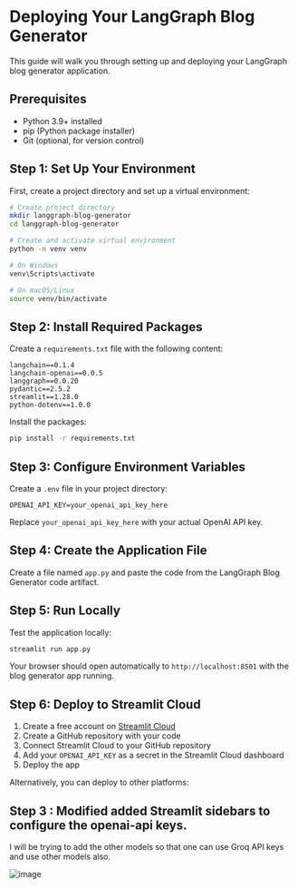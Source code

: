 # Deploying Your LangGraph Blog Generator

This guide will walk you through setting up and deploying your LangGraph blog generator application.

## Prerequisites

- Python 3.9+ installed
- pip (Python package installer)
- Git (optional, for version control)

## Step 1: Set Up Your Environment

First, create a project directory and set up a virtual environment:

```bash
# Create project directory
mkdir langgraph-blog-generator
cd langgraph-blog-generator

# Create and activate virtual environment
python -m venv venv

# On Windows
venv\Scripts\activate

# On macOS/Linux
source venv/bin/activate
```

## Step 2: Install Required Packages

Create a `requirements.txt` file with the following content:

```
langchain==0.1.4
langchain-openai==0.0.5
langgraph==0.0.20
pydantic==2.5.2
streamlit==1.28.0
python-dotenv==1.0.0
```

Install the packages:

```bash
pip install -r requirements.txt
```

## Step 3: Configure Environment Variables

Create a `.env` file in your project directory:

```
OPENAI_API_KEY=your_openai_api_key_here
```

Replace `your_openai_api_key_here` with your actual OpenAI API key.

## Step 4: Create the Application File

Create a file named `app.py` and paste the code from the LangGraph Blog Generator code artifact.

## Step 5: Run Locally

Test the application locally:

```bash
streamlit run app.py
```

Your browser should open automatically to `http://localhost:8501` with the blog generator app running.

## Step 6: Deploy to Streamlit Cloud

1. Create a free account on [Streamlit Cloud](https://streamlit.io/cloud)
2. Create a GitHub repository with your code
3. Connect Streamlit Cloud to your GitHub repository
4. Add your `OPENAI_API_KEY` as a secret in the Streamlit Cloud dashboard
5. Deploy the app

Alternatively, you can deploy to other platforms:

## Step 3 : Modified added Streamlit sidebars to configure the openai-api keys.

I will be trying to add the other models so that one can use Groq API keys and use other models also.

![image](https://github.com/user-attachments/assets/ff046b4d-a324-4928-9051-d688c762ce49)

